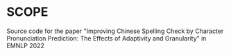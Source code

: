 # SCOPE
Source code for the paper "Improving Chinese Spelling Check by Character Pronunciation Prediction: The Effects of Adaptivity and Granularity" in EMNLP 2022 
